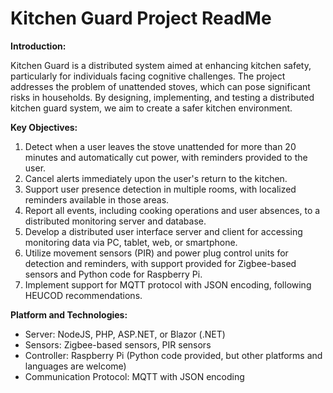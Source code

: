 # Kitchen Guard Project ReadMe

**Introduction:**

Kitchen Guard is a distributed system aimed at enhancing kitchen safety, particularly for individuals facing cognitive challenges. The project addresses the problem of unattended stoves, which can pose significant risks in households. By designing, implementing, and testing a distributed kitchen guard system, we aim to create a safer kitchen environment.

**Key Objectives:**

1. Detect when a user leaves the stove unattended for more than 20 minutes and automatically cut power, with reminders provided to the user.
2. Cancel alerts immediately upon the user's return to the kitchen.
3. Support user presence detection in multiple rooms, with localized reminders available in those areas.
4. Report all events, including cooking operations and user absences, to a distributed monitoring server and database.
5. Develop a distributed user interface server and client for accessing monitoring data via PC, tablet, web, or smartphone.
6. Utilize movement sensors (PIR) and power plug control units for detection and reminders, with support provided for Zigbee-based sensors and Python code for Raspberry Pi.
7. Implement support for MQTT protocol with JSON encoding, following HEUCOD recommendations.

**Platform and Technologies:**

- Server: NodeJS, PHP, ASP.NET, or Blazor (.NET)
- Sensors: Zigbee-based sensors, PIR sensors
- Controller: Raspberry Pi (Python code provided, but other platforms and languages are welcome)
- Communication Protocol: MQTT with JSON encoding

